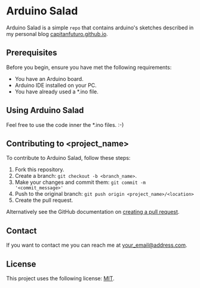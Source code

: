 # Arduino Salad

Arduino Salad is a simple `repo` that contains arduino's sketches described in my personal blog [capitanfuturo.github.io](https://capitanfuturo.github.io).

## Prerequisites

Before you begin, ensure you have met the following requirements:
* You have an Arduino board.
* Arduino IDE installed on your PC.
* You have already used a *.ino file.

## Using Arduino Salad

Feel free to use the code inner the *.ino files. :-)

## Contributing to <project_name>
To contribute to Arduino Salad, follow these steps:

1. Fork this repository.
2. Create a branch: `git checkout -b <branch_name>`.
3. Make your changes and commit them: `git commit -m '<commit_message>'`
4. Push to the original branch: `git push origin <project_name>/<location>`
5. Create the pull request.

Alternatively see the GitHub documentation on [creating a pull request](https://help.github.com/en/github/collaborating-with-issues-and-pull-requests/creating-a-pull-request).

## Contact

If you want to contact me you can reach me at <your_email@address.com>.

## License
<!--- If you're not sure which open license to use see https://choosealicense.com/--->

This project uses the following license: [MIT](https://github.com/capitanfuturo/arduinoSalad/blob/master/LICENSE).
